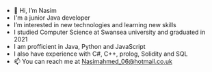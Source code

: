 - 👋 Hi, I’m Nasim
- I'm a junior Java developer
- I’m interested in new technologies and learning new skills
- I studied Computer Science at Swansea university and graduated in 2021
- I am profficient in Java, Python and JavaScript
- I also have experience with C#, C++, prolog, Solidity and SQL
- 📫 You can reach me at Nasimahmed_06@hotmail.co.uk

<!---
Nasim06/Nasim06 is a ✨ special ✨ repository because its `README.md` (this file) appears on your GitHub profile.
You can click the Preview link to take a look at your changes.
--->
